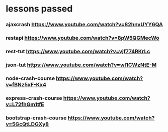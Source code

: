 # lessons passed

### ajaxcrash https://www.youtube.com/watch?v=82hnvUYY6QA

### restapi https://www.youtube.com/watch?v=8pW5QGMecWo

### rest-tut https://www.youtube.com/watch?v=vjf774RKrLc

### json-tut https://www.youtube.com/watch?v=wI1CWzNtE-M

### node-crash-course https://www.youtube.com/watch?v=fBNz5xF-Kx4

### express-crash-course https://www.youtube.com/watch?v=L72fhGm1tfE

### bootstrap-crash-course https://www.youtube.com/watch?v=5GcQtLDGXy8
